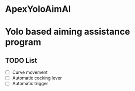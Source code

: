 # ApexYoloAimAI
# Yolo based aiming assistance program
## TODO List
- [ ] Curve movement
- [ ] Automatic cocking lever
- [ ] Automatic trigger
